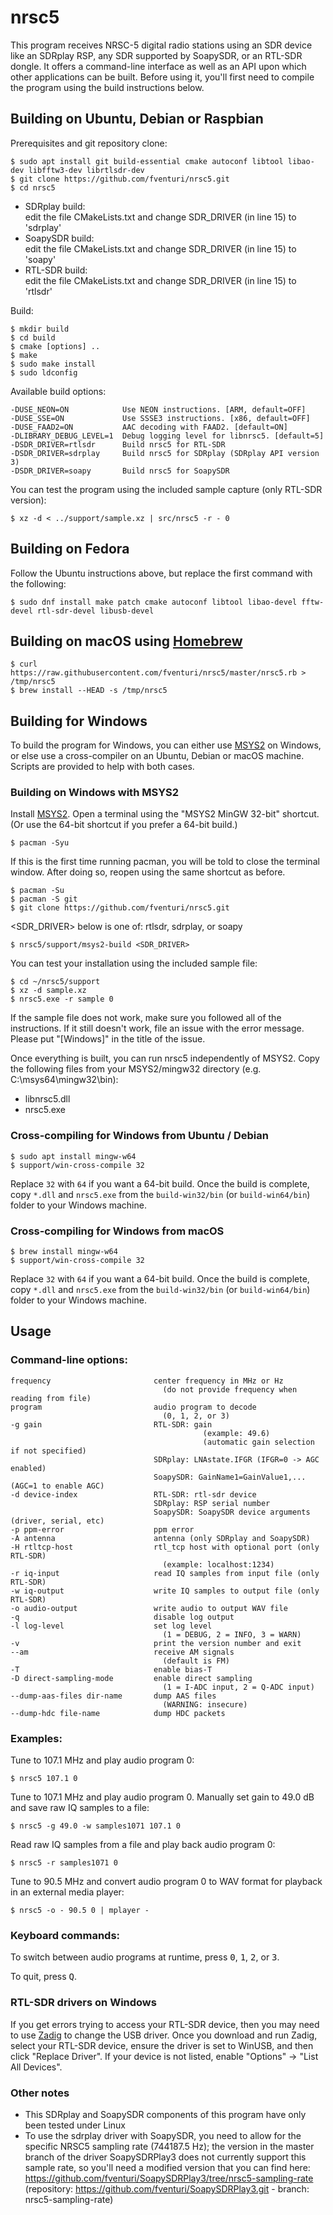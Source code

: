 # nrsc5

This program receives NRSC-5 digital radio stations using an SDR device like an SDRplay RSP, any SDR supported by SoapySDR, or an RTL-SDR dongle. It offers a command-line interface as well as an API upon which other applications can be built. Before using it, you'll first need to compile the program using the build instructions below.

## Building on Ubuntu, Debian or Raspbian

Prerequisites and git repository clone:

    $ sudo apt install git build-essential cmake autoconf libtool libao-dev libfftw3-dev librtlsdr-dev
    $ git clone https://github.com/fventuri/nrsc5.git
    $ cd nrsc5

- SDRplay build:<br />
  edit the file CMakeLists.txt and change SDR_DRIVER (in line 15) to 'sdrplay'
- SoapySDR build:<br />
  edit the file CMakeLists.txt and change SDR_DRIVER (in line 15) to 'soapy'
- RTL-SDR build:<br />
  edit the file CMakeLists.txt and change SDR_DRIVER (in line 15) to 'rtlsdr'

Build:

    $ mkdir build
    $ cd build
    $ cmake [options] ..
    $ make
    $ sudo make install
    $ sudo ldconfig

Available build options:

    -DUSE_NEON=ON            Use NEON instructions. [ARM, default=OFF]
    -DUSE_SSE=ON             Use SSSE3 instructions. [x86, default=OFF]
    -DUSE_FAAD2=ON           AAC decoding with FAAD2. [default=ON]
    -DLIBRARY_DEBUG_LEVEL=1  Debug logging level for libnrsc5. [default=5]
    -DSDR_DRIVER=rtlsdr      Build nrsc5 for RTL-SDR
    -DSDR_DRIVER=sdrplay     Build nrsc5 for SDRplay (SDRplay API version 3)
    -DSDR_DRIVER=soapy       Build nrsc5 for SoapySDR

You can test the program using the included sample capture (only RTL-SDR version):

    $ xz -d < ../support/sample.xz | src/nrsc5 -r - 0

## Building on Fedora

Follow the Ubuntu instructions above, but replace the first command with the following:

    $ sudo dnf install make patch cmake autoconf libtool libao-devel fftw-devel rtl-sdr-devel libusb-devel

## Building on macOS using [Homebrew](https://brew.sh)

    $ curl https://raw.githubusercontent.com/fventuri/nrsc5/master/nrsc5.rb > /tmp/nrsc5
    $ brew install --HEAD -s /tmp/nrsc5

## Building for Windows

To build the program for Windows, you can either use [MSYS2](http://www.msys2.org) on Windows, or else use a cross-compiler on an Ubuntu, Debian or macOS machine. Scripts are provided to help with both cases.

### Building on Windows with MSYS2

Install [MSYS2](http://www.msys2.org). Open a terminal using the "MSYS2 MinGW 32-bit" shortcut. (Or use the 64-bit shortcut if you prefer a 64-bit build.)

    $ pacman -Syu

If this is the first time running pacman, you will be told to close the terminal window. After doing so, reopen using the same shortcut as before.

    $ pacman -Su
    $ pacman -S git
    $ git clone https://github.com/fventuri/nrsc5.git

<SDR_DRIVER> below is one of: rtlsdr, sdrplay, or soapy

    $ nrsc5/support/msys2-build <SDR_DRIVER>

You can test your installation using the included sample file:

    $ cd ~/nrsc5/support
    $ xz -d sample.xz
    $ nrsc5.exe -r sample 0

If the sample file does not work, make sure you followed all of the instructions. If it still doesn't work, file an issue with the error message. Please put "[Windows]" in the title of the issue.

Once everything is built, you can run nrsc5 independently of MSYS2. Copy the following files from your MSYS2/mingw32 directory (e.g. C:\\msys64\\mingw32\\bin):

* libnrsc5.dll
* nrsc5.exe

### Cross-compiling for Windows from Ubuntu / Debian

    $ sudo apt install mingw-w64
    $ support/win-cross-compile 32

Replace `32` with `64` if you want a 64-bit build. Once the build is complete, copy `*.dll` and `nrsc5.exe` from the `build-win32/bin` (or `build-win64/bin`) folder to your Windows machine.

### Cross-compiling for Windows from macOS

    $ brew install mingw-w64
    $ support/win-cross-compile 32

Replace `32` with `64` if you want a 64-bit build. Once the build is complete, copy `*.dll` and `nrsc5.exe` from the `build-win32/bin` (or `build-win64/bin`) folder to your Windows machine.

## Usage

### Command-line options:

    frequency                       center frequency in MHz or Hz
                                      (do not provide frequency when reading from file)
    program                         audio program to decode
                                      (0, 1, 2, or 3)
    -g gain                         RTL-SDR: gain
                                               (example: 49.6)
                                               (automatic gain selection if not specified)
                                    SDRplay: LNAstate.IFGR (IFGR=0 -> AGC enabled)
                                    SoapySDR: GainName1=GainValue1,... (AGC=1 to enable AGC)
    -d device-index                 RTL-SDR: rtl-sdr device
                                    SDRplay: RSP serial number
                                    SoapySDR: SoapySDR device arguments (driver, serial, etc)
    -p ppm-error                    ppm error
    -A antenna                      antenna (only SDRplay and SoapySDR)
    -H rtltcp-host                  rtl_tcp host with optional port (only RTL-SDR)
                                      (example: localhost:1234)
    -r iq-input                     read IQ samples from input file (only RTL-SDR)
    -w iq-output                    write IQ samples to output file (only RTL-SDR)
    -o audio-output                 write audio to output WAV file
    -q                              disable log output
    -l log-level                    set log level
                                      (1 = DEBUG, 2 = INFO, 3 = WARN)
    -v                              print the version number and exit
    --am                            receive AM signals
                                      (default is FM)
    -T                              enable bias-T
    -D direct-sampling-mode         enable direct sampling
                                      (1 = I-ADC input, 2 = Q-ADC input)
    --dump-aas-files dir-name       dump AAS files
                                      (WARNING: insecure)
    --dump-hdc file-name            dump HDC packets

### Examples:

Tune to 107.1 MHz and play audio program 0:

    $ nrsc5 107.1 0

Tune to 107.1 MHz and play audio program 0. Manually set gain to 49.0 dB and save raw IQ samples to a file:

    $ nrsc5 -g 49.0 -w samples1071 107.1 0

Read raw IQ samples from a file and play back audio program 0:

    $ nrsc5 -r samples1071 0

Tune to 90.5 MHz and convert audio program 0 to WAV format for playback in an external media player:

    $ nrsc5 -o - 90.5 0 | mplayer -

### Keyboard commands:

To switch between audio programs at runtime, press <kbd>0</kbd>, <kbd>1</kbd>, <kbd>2</kbd>, or <kbd>3</kbd>.

To quit, press <kbd>Q</kbd>.

### RTL-SDR drivers on Windows

If you get errors trying to access your RTL-SDR device, then you may need to use [Zadig](http://zadig.akeo.ie/) to change the USB driver. Once you download and run Zadig, select your RTL-SDR device, ensure the driver is set to WinUSB, and then click "Replace Driver". If your device is not listed, enable "Options" -> "List All Devices".

### Other notes

- This SDRplay and SoapySDR components of this program have only been tested under Linux
- To use the sdrplay driver with SoapySDR, you need to allow for the specific NRSC5 sampling rate (744187.5 Hz); the version in the master branch of the driver SoapySDRPlay3 does not currently support this sample rate, so you'll need a modified version that you can find here: https://github.com/fventuri/SoapySDRPlay3/tree/nrsc5-sampling-rate (repository: https://github.com/fventuri/SoapySDRPlay3.git - branch: nrsc5-sampling-rate)
